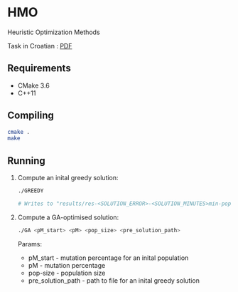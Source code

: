 # HMO

Heuristic Optimization Methods

Task in Croatian : [PDF](Task.pdf) 

## Requirements

- CMake 3.6
- C++11

## Compiling

```bash
cmake .
make
```

## Running

1. Compute an inital greedy solution:
    ```bash
    ./GREEDY
    
    # Writes to "results/res-<SOLUTION_ERROR>-<SOLUTION_MINUTES>min-popic";
    ``` 

2. Compute a GA-optimised solution:
    ```bash
    ./GA <pM_start> <pM> <pop_size> <pre_solution_path>
    ```
    
    Params:
    - pM_start - mutation percentage for an inital population
    - pM - mutation percentage
    - pop-size - population size
    - pre_solution_path - path to file for an inital greedy solution 
